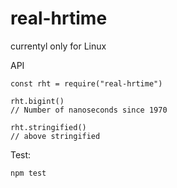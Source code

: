 # real-hrtime

currentyl only for Linux

API
```
const rht = require("real-hrtime")

rht.bigint()
// Number of nanoseconds since 1970

rht.stringified()
// above stringified
```

Test:
```
npm test
```

